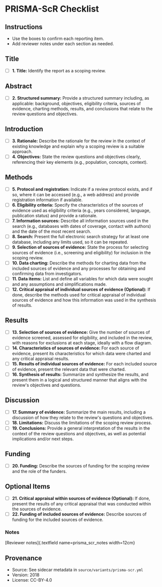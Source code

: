 # PRISMA-ScR Checklist

## Instructions
- Use the boxes to confirm each reporting item.
- Add reviewer notes under each section as needed.

## Title

- [ ] **1. Title:** Identify the report as a scoping review.

## Abstract

- [ ] **2. Structured summary:** Provide a structured summary including, as applicable: background, objectives, eligibility criteria, sources of evidence, charting methods, results, and conclusions that relate to the review questions and objectives.

## Introduction

- [ ] **3. Rationale:** Describe the rationale for the review in the context of existing knowledge and explain why a scoping review is a suitable approach.
- [ ] **4. Objectives:** State the review questions and objectives clearly, referencing their key elements (e.g., population, concepts, context).

## Methods

- [ ] **5. Protocol and registration:** Indicate if a review protocol exists, and if so, where it can be accessed (e.g., a web address) and provide registration information if available.
- [ ] **6. Eligibility criteria:** Specify the characteristics of the sources of evidence used as eligibility criteria (e.g., years considered, language, publication status) and provide a rationale.
- [ ] **7. Information sources:** Describe all information sources used in the search (e.g., databases with dates of coverage, contact with authors) and the date of the most recent search.
- [ ] **8. Search:** Present the full electronic search strategy for at least one database, including any limits used, so it can be repeated.
- [ ] **9. Selection of sources of evidence:** State the process for selecting sources of evidence (i.e., screening and eligibility) for inclusion in the scoping review.
- [ ] **10. Data charting:** Describe the methods for charting data from the included sources of evidence and any processes for obtaining and confirming data from investigators.
- [ ] **11. Data items:** List and define all variables for which data were sought and any assumptions and simplifications made.
- [ ] **12. Critical appraisal of individual sources of evidence (Optional):** If done, describe the methods used for critical appraisal of individual sources of evidence and how this information was used in the synthesis of results.

## Results

- [ ] **13. Selection of sources of evidence:** Give the number of sources of evidence screened, assessed for eligibility, and included in the review, with reasons for exclusions at each stage, ideally with a flow diagram.
- [ ] **14. Characteristics of sources of evidence:** For each source of evidence, present its characteristics for which data were charted and any critical appraisal results.
- [ ] **15. Results of individual sources of evidence:** For each included source of evidence, present the relevant data that were charted.
- [ ] **16. Synthesis of results:** Summarize and synthesize the results, and present them in a logical and structured manner that aligns with the review's objectives and questions.

## Discussion

- [ ] **17. Summary of evidence:** Summarize the main results, including a discussion of how they relate to the review's questions and objectives.
- [ ] **18. Limitations:** Discuss the limitations of the scoping review process.
- [ ] **19. Conclusions:** Provide a general interpretation of the results in the context of the review questions and objectives, as well as potential implications and/or next steps.

## Funding

- [ ] **20. Funding:** Describe the sources of funding for the scoping review and the role of the funders.

## Optional Items
- [ ] **21. Critical appraisal within sources of evidence (Optional):** If done, present the results of any critical appraisal that was conducted within the sources of evidence.
- [ ] **22. Funding of included sources of evidence:** Describe sources of funding for the included sources of evidence.

### Notes
[Reviewer notes]{.textfield name=prisma_scr_notes width=12cm}

## Provenance
- Source: See sidecar metadata in `source/variants/prisma-scr.yml`
- Version: 2018
- License: CC-BY-4.0